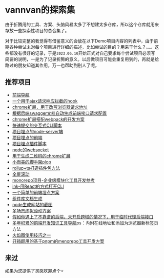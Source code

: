 # vannvan的探索集

由于折腾用的工具、方案、头脑风暴太多了不想建太多仓库，所以这个仓库就用来存放一些探索性项目的总合集了。  

对于比较完整的我觉得有借鉴意义的会放在以下Demo项目内容的列表中，由于前期各种尝试未对每个项目进行详细的描述，比如尝试的目的？用来干什么？。。。这些都没有很好的记录，于是`2023.06.10`开始正式对自己要求每个尝试项目必须写简要的说明，一是为了记录折腾的意义，以后做项目可能会重复用到的，再就是给路过的朋友知道其作用，万一也帮助到别人了呢。

## 推荐项目

- [前端导航](https://vannvan.github.io/adoerww/web/)
- [一个用于ajax请求响应拦截的hook](/ajax-hook-plugin)
- [chrome扩展，用于改写浏览器请求地址](/api-proxy)
- [根据后端swagger文档自动生成前端接口请求配置](/auto-build-swagger-api)
- [chrome扩展搭配webpack的开发方案](/chrome-webpack-plugin)
- [快速提交的交互式CLI脚本](/fast-submit-code-cli)
- [项目埋点的node-server端](/monitor-server)
- [项目埋点的前端](/monitor-visual)
- [项目埋点插件脚本](/vue-behavior-monitor)
- [node的websocket](/node-ws)
- [用于生成二维码的chrome扩展](/create-qrcode-chrome-extension)
- [小而美的脚手架plop](/plop-example)
- [rollup+ts打造插件包方法](/rollup-ts-package-explore)
- [全屏滚动](/full-screen)
- [monorepo项目-企业级模块化工具开发参考](https://github.com/vannvan/monorepo-explore)
- [ink-用React的方式打开CLI](/ink-react/)
- [一个简单的前端埋点方案](/monitor-visual/)
- [组件库文档生成](/storybook-explore/)
- [node生成网站的截图](/phantom-explore/)
- [多场景虚拟滚动方案](/virtual-scrolling/)
- [假如你遇上了不靠谱的后端，未开启跨域的情况下，用于临时代理后端接口](/api-proxy)
- [多年积累的前端开发知识工具导航](https://github.com/vannvan/adoerww/tree/master/nav-refactor)ps：内附在线地址和添加为浏览器新标签页方法
- [火焰图使用技巧之一](/function-stack)
- [开箱即用的基于pnpm的menorepo工具开发方案](/pnpm-menorepo-explore/)

<!-- ![](https://p.ipic.vip/8u79pn.jpg) -->

## 来过

如果为您提供了灵感欢迎点个⭐️
